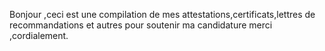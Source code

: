 Bonjour ,ceci est une compilation de mes attestations,certificats,lettres de recommandations et autres pour soutenir ma candidature merci ,cordialement.
